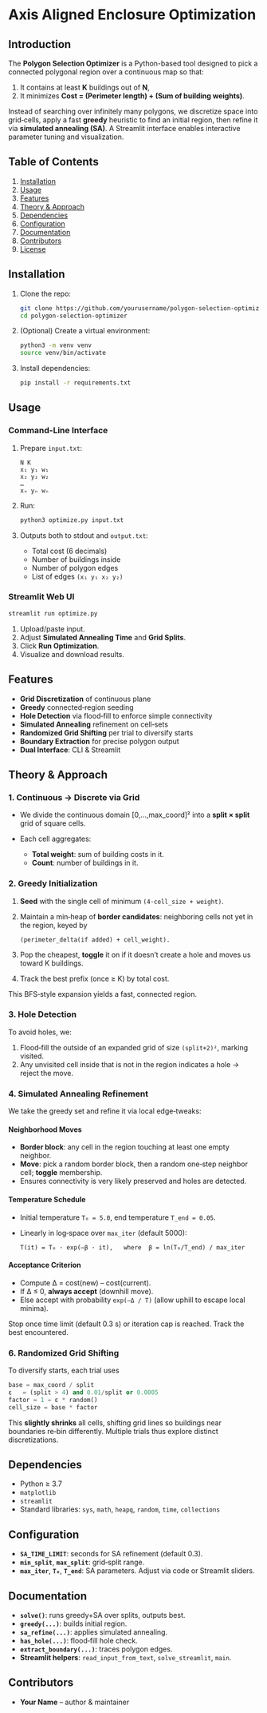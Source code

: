 # Axis Aligned Enclosure Optimization

## Introduction

The **Polygon Selection Optimizer** is a Python-based tool designed to pick a connected polygonal region over a continuous map so that:

1. It contains at least **K** buildings out of **N**,
2. It minimizes **Cost = (Perimeter length) + (Sum of building weights)**.

Instead of searching over infinitely many polygons, we discretize space into grid‐cells, apply a fast **greedy** heuristic to find an initial region, then refine it via **simulated annealing (SA)**. A Streamlit interface enables interactive parameter tuning and visualization.

## Table of Contents

1. [Installation](#installation)
2. [Usage](#usage)
3. [Features](#features)
4. [Theory & Approach](#theory--approach)
5. [Dependencies](#dependencies)
6. [Configuration](#configuration)
7. [Documentation](#documentation)
8. [Contributors](#contributors)
9. [License](#license)

## Installation

1. Clone the repo:

   ```bash
   git clone https://github.com/yourusername/polygon-selection-optimizer.git
   cd polygon-selection-optimizer
   ```
2. (Optional) Create a virtual environment:

   ```bash
   python3 -m venv venv
   source venv/bin/activate
   ```
3. Install dependencies:

   ```bash
   pip install -r requirements.txt
   ```

 

## Usage

### Command-Line Interface

1. Prepare `input.txt`:

   ```
   N K
   x₁ y₁ w₁
   x₂ y₂ w₂
   …
   xₙ yₙ wₙ
   ```
2. Run:

   ```bash
   python3 optimize.py input.txt
   ```
3. Outputs both to stdout and `output.txt`:

   * Total cost (6 decimals)
   * Number of buildings inside
   * Number of polygon edges
   * List of edges `(x₁ y₁ x₂ y₂)`

### Streamlit Web UI

```bash
streamlit run optimize.py
```

1. Upload/paste input.
2. Adjust **Simulated Annealing Time** and **Grid Splits**.
3. Click **Run Optimization**.
4. Visualize and download results.

## Features

* **Grid Discretization** of continuous plane
* **Greedy** connected‐region seeding
* **Hole Detection** via flood‐fill to enforce simple connectivity
* **Simulated Annealing** refinement on cell‐sets
* **Randomized Grid Shifting** per trial to diversify starts
* **Boundary Extraction** for precise polygon output
* **Dual Interface**: CLI & Streamlit

## Theory & Approach

### 1. Continuous → Discrete via Grid

* We divide the continuous domain \[0,…,max\_coord]² into a **split × split** grid of square cells.
* Each cell aggregates:

  * **Total weight**: sum of building costs in it.
  * **Count**: number of buildings in it.



### 2. Greedy Initialization

1. **Seed** with the single cell of minimum `(4·cell_size + weight)`.
2. Maintain a min‐heap of **border candidates**: neighboring cells not yet in the region, keyed by

   ```
   (perimeter_delta(if added) + cell_weight).
   ```
3. Pop the cheapest, **toggle** it on if it doesn’t create a hole and moves us toward K buildings.
4. Track the best prefix (once ≥ K) by total cost.

This BFS‐style expansion yields a fast, connected region.

### 3. Hole Detection

To avoid holes, we:

1. Flood‐fill the outside of an expanded grid of size `(split+2)²`, marking visited.
2. Any unvisited cell inside that is not in the region indicates a hole → reject the move.

### 4. Simulated Annealing Refinement

We take the greedy set and refine it via local edge‐tweaks:

#### Neighborhood Moves

* **Border block**: any cell in the region touching at least one empty neighbor.
* **Move**: pick a random border block, then a random one‐step neighbor cell; **toggle** membership.
* Ensures connectivity is very likely preserved and holes are detected.

#### Temperature Schedule

* Initial temperature `T₀ = 5.0`, end temperature `T_end = 0.05`.
* Linearly in log‐space over `max_iter` (default 5000):

  ```
  T(it) = T₀ · exp(–β · it),   where  β = ln(T₀/T_end) / max_iter
  ```

#### Acceptance Criterion

* Compute Δ = cost(new) – cost(current).
* If Δ ≤ 0, **always accept** (downhill move).
* Else accept with probability `exp(–Δ / T)` (allow uphill to escape local minima).

Stop once time limit (default 0.3 s) or iteration cap is reached. Track the best encountered.

### 6. Randomized Grid Shifting

To diversify starts, each trial uses

```python
base = max_coord / split
ε   = (split > 4) and 0.01/split or 0.0005
factor = 1 − ε * random()
cell_size = base * factor
```

This **slightly shrinks** all cells, shifting grid lines so buildings near boundaries re‐bin differently. Multiple trials thus explore distinct discretizations.

## Dependencies

* Python ≥ 3.7
* `matplotlib`
* `streamlit`
* Standard libraries: `sys`, `math`, `heapq`, `random`, `time`, `collections`

## Configuration

* **`SA_TIME_LIMIT`**: seconds for SA refinement (default 0.3).
* **`min_split`**, **`max_split`**: grid‐split range.
* **`max_iter`**, **`T₀`**, **`T_end`**: SA parameters.
  Adjust via code or Streamlit sliders.

## Documentation

* **`solve()`**: runs greedy+SA over splits, outputs best.
* **`greedy(...)`**: builds initial region.
* **`sa_refine(...)`**: applies simulated annealing.
* **`has_hole(...)`**: flood‐fill hole check.
* **`extract_boundary(...)`**: traces polygon edges.
* **Streamlit helpers**: `read_input_from_text`, `solve_streamlit`, `main`.

## Contributors

* **Your Name** – author & maintainer

